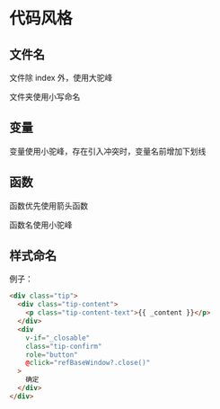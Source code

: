 # 代码风格

## 文件名

文件除 index 外，使用大驼峰

文件夹使用小写命名

## 变量

变量使用小驼峰，存在引入冲突时，变量名前增加下划线

## 函数

函数优先使用箭头函数

函数名使用小驼峰

## 样式命名

例子：

```html
<div class="tip">
  <div class="tip-content">
    <p class="tip-content-text">{{ _content }}</p>
  </div>
  <div
    v-if="_closable"
    class="tip-confirm"
    role="button"
    @click="refBaseWindow?.close()"
  >
    确定
  </div>
</div>
```
